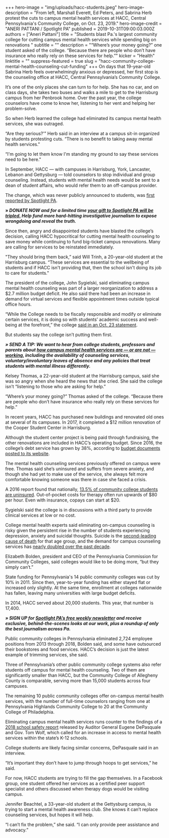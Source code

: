 +++
hero-image = "img/uploads/hacc-students.jpeg"
hero-image-description = "From left, Marshall Everett, Ed Peters, and Sabrina Herb protest the cuts to campus mental health services at HACC, Central Pennsylvania's Community College, on Oct. 23, 2019."
hero-image-credit = "ANERI PATTANI / Spotlight PA"
published = 2019-10-31T09:00:03.000Z
authors = ["Aneri Pattani"]
title = "Students blast Pa.'s largest community college for cutting campus mental health services while spending big on renovations "
subtitle = ""
description = "“Where’s your money going?” one student asked of the college. “Because there are people who don’t have insurance who really rely on these services for help.”"
kicker = "Health"
linktitle = ""
suppress-featured = true
slug = "hacc-community-college-mental-health-counseling-cut-funding"
+++
On days that 19-year-old Sabrina Herb feels overwhelmingly anxious or depressed, her first stop is the counseling office at HACC, Central Pennsylvania’s Community College.

It’s one of the only places she can turn to for help. She has no car, and on class days, she takes two buses and walks a mile to get to the Harrisburg campus from her Penbrook home. Over the past year, the college counselors have come to know her, listening to her vent and helping her problem-solve.

So when Herb learned the college had eliminated its campus mental health services, she was outraged.

“Are they serious?’” Herb said in an interview at a campus sit-in organized by students protesting cuts. “There is no benefit to taking away mental health services."

“I'm going to let them know I'm standing my ground to say these services need to be here."

In September, HACC — with campuses in Harrisburg, York, Lancaster, Lebanon and Gettysburg — told counselors to stop individual and group counseling. Instead, students with mental health needs would be sent to a dean of student affairs, who would refer them to an off-campus provider.

The change, which was never publicly announced to students, was <a href="https://www.spotlightpa.org/news/2019/10/pa.s-largest-community-college-eliminates-campus-mental-health-counseling-for-17k-students/">first reported by Spotlight PA</a>.

<b>» </b><i><b>DONATE NOW and for a limited time </b></i><a href="https://www.spotlightpa.org/donate" ><i><b>your gift to Spotlight PA will be tripled.</b></i></a><i><b> Help fund more hard-hitting investigative journalism to expose wrongdoing and reveal the truth.</b></i>

Since then, angry and disappointed students have blasted the college’s decision, calling HACC hypocritical for cutting mental health counseling to save money while continuing to fund big-ticket campus renovations. Many are calling for services to be reinstated immediately.

"They should bring them back,” said Will Trinh, a 20-year-old student at the Harrisburg campus. “These services are essential to the wellbeing of students and if HACC isn't providing that, then the school isn't doing its job to care for students."

The president of the college, John Sygielski, said eliminating campus mental health counseling was part of a larger reorganization to address a $2.7 million budget deficit. He also said there had been an increase in demand for virtual services and flexible appointment times outside typical office hours.

“While the College needs to be fiscally responsible and modify or eliminate certain services, it is doing so with students’ academic success and well-being at the forefront,” the college <a href="http://newsroom.hacc.edu/article_display.cfm?article_id=2917" >said in an Oct. 23 statement</a>.

But students say the college isn’t putting them first.

<i><b>» SEND A TIP: We want to hear from college students, professors and parents about </b></i><a href="https://www.spotlightpa.org/tips"><i><b>how campus mental health services are — or are not — working</b></i></a><i><b>, including the availability of counseling services, voluntary/involuntary leaves of absence and any policies that treat students with mental illness differently.</b></i>

Kelsey Thomas, a 22-year-old student at the Harrisburg campus, said she was so angry when she heard the news that she cried. She said the college isn’t “listening to those who are asking for help.”

“Where’s your money going?” Thomas asked of the college. “Because there are people who don’t have insurance who really rely on these services for help.”

In recent years, HACC has purchased new buildings and renovated old ones at several of its campuses. In 2017, it completed a $12 million renovation of the Cooper Student Center in Harrisburg.

Although the student center project is being paid through fundraising, the other renovations are included in HACC’s operating budget. Since 2016, the college’s debt service has grown by 38%, according to <a href="https://www.hacc.edu/AboutHACC/CollegeFactSheet/index.cfm" >budget documents posted to its website</a>.

The mental health counseling services previously offered on campus were free. Thomas said she’s uninsured and suffers from severe anxiety, and though she had yet to make use of the service, she always felt more comfortable knowing someone was there in case she faced a crisis.

A 2016 report found that nationally, <a href="https://hope4college.com/wp-content/uploads/2018/09/Wisconsin_HOPE_Lab-Too_Distressed_To_Learn.pdf" >13.5% of community college students are uninsured</a>. Out-of-pocket costs for therapy often run upwards of $80 per hour. Even with insurance, copays can start at $20.

Sygielski said the college is in discussions with a third party to provide clinical services at low or no cost.

College mental health experts said eliminating on-campus counseling is risky given the persistent rise in the number of students experiencing depression, anxiety and suicidal thoughts. Suicide is the <a href="https://www.cdc.gov/injury/images/lc-charts/leading_causes_of_death_by_age_group_2017_1100w850h.jpg" >second-leading cause of death</a> for that age group, and the demand for campus counseling services has <a href="https://ps.psychiatryonline.org/doi/10.1176/appi.ps.201800332" >nearly doubled over the past decade</a>.

Elizabeth Bolden, president and CEO of the Pennsylvania Commission for Community Colleges, said colleges would like to be doing more, “but they simply can’t.”

State funding for Pennsylvania's 14 public community colleges was cut by 10% in 2011. Since then, year-to-year funding has either stayed flat or increased only slightly. At the same time, enrollment at colleges nationwide has fallen, leaving many universities with large budget deficits.

In 2014, HACC served about 20,000 students. This year, that number is 17,400.

<i><b>» SIGN UP for </b></i><a href="https://www.spotlightpa.org/"><i><b>Spotlight PA’s free weekly newsletter</b></i></a><i><b> and receive exclusive, behind-the-scenes looks at our work, plus a roundup of only the best journalism across Pa.</b></i>

Public community colleges in Pennsylvania eliminated 2,724 employee positions from 2013 through 2018, Bolden said, and some have outsourced their bookstores and food services. HACC’s decision is just the latest example of trimming services, she said.

Three of Pennsylvania’s other public community college systems also refer students off campus for mental health counseling. Two of them are significantly smaller than HACC, but the Community College of Allegheny County is comparable, serving more than 15,000 students across four campuses.

The remaining 10 public community colleges offer on-campus mental health services, with the number of full-time counselors ranging from one at Pennsylvania Highlands Community College to 20 at the Community College of Philadelphia.

Eliminating campus mental health services runs counter to the findings of a <a href="https://www.governor.pa.gov/wp-content/uploads/2018/08/20180827-Gov-Office-School-Safety-Report-2018.pdf" >2018 school safety report</a> released by Auditor General Eugene DePasquale and Gov. Tom Wolf, which called for an increase in access to mental health services within the state’s K-12 schools.

College students are likely facing similar concerns, DePasquale said in an interview.

“It’s important they don’t have to jump through hoops to get services,” he said.

For now, HACC students are trying to fill the gap themselves. In a Facebook group, one student offered her services as a certified peer support specialist and others discussed when therapy dogs would be visiting campus.

Jennifer Beachtel, a 33-year-old student at the Gettysburg campus, is trying to start a mental health awareness club. She knows it can’t replace counseling services, but hopes it will help.

“I can’t fix the problem,” she said. “I can only provide peer assistance and advocacy.”
